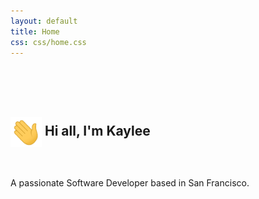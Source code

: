 ```yaml
---
layout: default
title: Home
css: css/home.css
---
```


<br><br><br>

<h2>
	<img align="center" src="img/wave.gif" width="50px"> Hi all, I'm Kaylee 
</h2>

<br>

A passionate Software Developer based in San Francisco.

<br>
